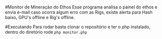 #Monitor de Mineração do Ethos
Esse programa analisa o painel do ethos e envia e-mail caso ocorra algum erro com as Rigs, existe alerta para Hash baixo, GPU's offline e Rig's offline.

#Executando
Para rodar basta clonar o repositório e ter o php instalado, dentro do diretório rode `php monitor.php`




